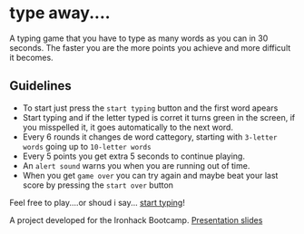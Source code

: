 # type away....

A typing game that you have to type as many words as you can in 30 seconds.
The faster you are the more points you achieve and more difficult it becomes.

## Guidelines

- To start just press the `start typing` button and the first word apears
- Start typing and if the letter typed is corret it turns green in the screen, if you misspelled it, it goes automatically to the next word.
- Every 6 rounds it changes de word cattegory, starting with `3-letter words` going up to `10-letter words`
- Every 5 points you get extra 5 seconds to continue playing.
- An `alert sound` warns you when you are running out of time.
- When you get `game over` you can try again and maybe beat your last score by pressing the `start over` button 

Feel free to play....or shoud i say... [start typing](https://thaismachado31.github.io/project-typingGame2/)!

A project developed for the Ironhack Bootcamp. [Presentation slides](https://docs.google.com/presentation/d/1_Wg6ZOvb1CKze8xM2d-A7K9qp3TFwIZTvImBlzUwIIo/edit?usp=sharing
)
